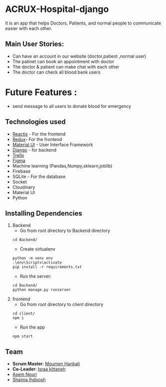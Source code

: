 
#  ACRUX-Hospital-django
 It is an app that helps Doctors, Patients, and normal people to communicate easier with each other.
## Main User Stories:
 - Can have an account in our website (doctor,patient ,normal user)
 - The patinet can book an appointment with doctor
 - The doctor & patient can make chat with each other 
 - The doctor can check all blood bank users
 
# Future Features :
 - send message to all users to donate blood for emergency


## Technologies used
- [Reactjs](https://reactjs.org/) - For the frontend
- [Redux](https://react-redux.js.org/)- For the frontend
- [Material UI](https://material-ui.com/) - User Interface Framework
- [Django](https://www.djangoproject.com/) - for backend
- [Trello](https://trello.com/b/FFojNT3J/thesis-project)
- [Figma](https://www.figma.com/file/8BDxJ5qw5olfUAPNUFYy7F/Acrux-hospital-Team-Library?node-id=312%3A2)
- Machine learning (Pandas,Numpy,sklearn,joblib)
- Firebase
- SQLite - For the database
- Socket
- Cloudinary
- Material UI
- Python


## Installing Dependencies
1. Backend
   - Go from root directory to Backend directory
    ```
    cd Backend/
    ```
   - Create virtualenv
   ```
   python -m venv env
   .\env\Scripts\activate
   pip install -r requirements.txt
   ```
   - Run the server:
    ```
    cd Backend/
    python manage.py runserver
    ```
2. frontend
   - Go from root directory to client directory
   ```
   cd client/
   npm i
   ```
   - Run the app
   ```
   npm start
   ```

## Team
- **Scrum Master**: [Moumen Hanbali](https://github.com/Moumenh)
- **Co-Leader**: [Israa kittaneh](https://github.com/israakittaneh)
- [Asem Nouri](https://github.com/asemnouri) 
- [Shaima Ihdoosh](https://github.com/shaima96) 
